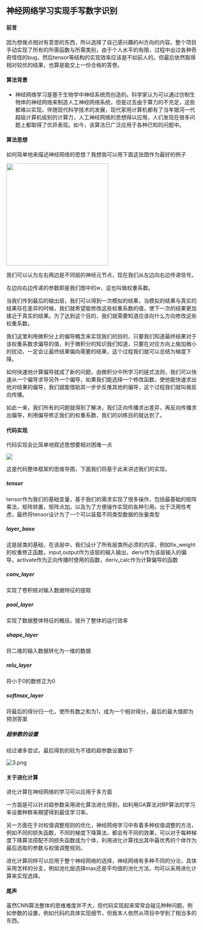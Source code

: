 ## 神经网络学习实现手写数字识别

#### 前言

因为想做点相对有意思的东西，所以选择了自己感兴趣的AI方向的内容。整个项目手动实现了所有的所需函数与所需类别，由于个人水平的有限，过程中出过各种奇奇怪怪的bug，然后tensor等结构的实现效率应该是不如前人的。但最后依然取得相对较优的结果，也算是能交上一份合格的答卷。

#### 算法背景

- 神经网络学习是基于生物学中神经系统而创造的。科学家认为可以通过仿制生物体的神经网络来制造人工神经网络系统，但是过去由于算力的不充足，这些都难以实现。伴随现代科学技术的发展，现代家用计算机都有了当年银河一代超级计算机级别的计算力，人工神经网络的思想得以应用，人们发现在很多问题上都取得了优异表现。如今，该算法已广泛应用于各种已知的问题中。

#### 算法思想

如何简单地来描述神经网络的思想？我想我可以用下面这张图作为最好的例子

<img title="" src="file:///C:/Users/Administrator/Desktop/111/cnn/1.png" alt="" width="270">

我们可以认为左右两边是不同层的神经元节点，现在我们从左边向右边传递信号。

左边向右边传递的参数即是我们图中的w，这也叫做权重系数。

当我们传到最后的输出层，我们可以得到一次模拟的结果，当模拟的结果与真实的结果存在差异的时候，我们就希望能修改这些权重系数的值，使下一次的结果更加接近于真实的结果。为了达到这个目的，我们就需要知道应该向什么方向修改这些权重系数。

我们这里利用微积分上的偏导概念来实现我们的目的，只要我们知道最终结果对于该权重系数求偏导的值，利于微积分的知识我们知道，只要在对应方向上施加微小的扰动，一定会让最终结果偏向需要的结果，这个过程我们就可以总结为梯度下降。

如何快速地计算偏导就成了新的问题，由微积分中所学习的链式法则，我们可以快速从一个偏导求导另外一个偏导，如果我们能选择一个修改函数，使他能快速求出他对结果的偏导，我们就能借助其一步步反推其他的偏导，这个过程我们就叫做反向传播。

如此一来，我们所有的问题就得到了解决，我们正向传播求出差异，再反向传播求出偏导，利用偏导修正我们的权重系数，我们的训练目的就达到了。

#### 代码实现

代码实现会比简单地叙述思想要相对困难一点

![](C:\Users\Administrator\Desktop\111\cnn\2.png)

这是代码整体框架的思维导图，下面我们将基于此来讲述我们的实现。

##### tensor

tensor作为我们的基础变量，基于我们的需求实现了很多操作，包括最基础的矩阵乘法，矩阵转置，矩阵点加。以及为了方便操作实现的各种引用。出于泛用性考虑，最终将tensor设计为了一个可以装载不同类型数据的张量类型

##### layer_base

这是层类的基础，在该层中，我们设计了所有层类所必须的内容，例如fix_weight的权重修正函数，input,output作为该层的输入输出，deriv作为该层输入的偏导。activate作为正向传播时使用的函数，deriv_calc作为计算偏导的函数

##### conv_layer

实现了卷积核对输入数据特征的提取

##### pool_layer

实现了数据整体特征的概括，提升了整体的运行效率

##### shape_layer

将二维的输入数据转化为一维的数据

##### relu_layer

将小于0的数修正为0

##### softmax_layer

将最后的得分归一化，使所有数之和为1，成为一个相对得分，最后的最大值即为预测答案

##### 超参数的设置

经过诸多尝试，最后得到的较为不错的超参数设置如下

![3.png](C:\Users\Administrator\Desktop\111\cnn\3.png)

#### 关于进化计算

进化计算在神经网络的学习可以应用于多方面

一方面是可以针对超参数采用进化算法进化得到，如利用GA算法对BP算法的学习率设置种群来期望得到最佳学习率。

另一方面在于对权值调整规则的优化，神经网络学习中有着多种权值调整的方法，例如不同的损失函数，不同的梯度下降算法，都会有不同的效果，可以对于每种梯度下降算法搭配不同损失函数成为个体，利用进化计算找出其中最优秀的个体作为最后选取的参数与权值调整规则。

进化计算同样可以应用于整个神经网络的选择，神经网络有多种不同的分治，具体采用怎样的分支，例如池化层选择max还是平均值的池化方法，均可以采用进化计算来实现选择。

#### 尾声

虽然CNN算法整体的思维难度并不大，但代码实现起来常常会碰见种种问题。例如参数的设置，例如代码的具体实现细节，但我本人依然从项目中学到了相当多的东西。
